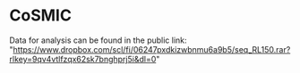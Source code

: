 # CoSMIC
Data for analysis can be found in the public link:
"https://www.dropbox.com/scl/fi/06247pxdkizwbnmu6a9b5/seq_RL150.rar?rlkey=9qv4vtlfzqx62sk7bnghprj5i&dl=0"